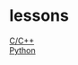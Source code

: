 # lessons
[ C/C++ ](https://github.com/tool4tux/lessons/blob/master/cpp/main.md) <br/>
[ Python ](https://github.com/tool4tux/lessons/blob/master/python/main.md) <br/>
